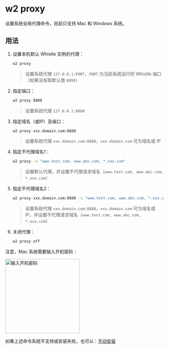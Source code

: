# w2 proxy
设置系统全局代理命令，目前只支持 Mac 和 Windows 系统。

## 用法
1. 设置本机默认 Whistle 实例的代理：
    ``` sh
    w2 proxy
    ```
    > 设置系统代理 `127.0.0.1:PORT`，`PORT` 为当前系统运行的 Whistle 端口（如果没有取默认值 `8899`）
2. 指定端口：
    ``` sh
    w2 proxy 8888
    ```
    > 设置系统代理 `127.0.0.1:8888`
3. 指定域名（或IP）及端口：
    ``` sh
    w2 proxy xxx.domain.com:8888
    ```
    > 设置系统代理 `xxx.domain.com:8888`，`xxx.domain.com` 可为域名或 IP
4. 指定不代理域名1：
    ``` sh
    w2 proxy -x "www.test.com, www.abc.com, *.xxx.com"
    ```
    > 设置默认代理，并设置不代理请求域名（`www.test.com, www.abc.com, *.xxx.com`）
5. 指定不代理域名2：
    ``` sh
    w2 proxy xxx.domain.com:8888 -x "www.test.com, www.abc.com, *.xxx.com"
    ```
    > 设置系统代理 `xxx.domain.com:8888`，`xxx.domain.com` 可为域名或 IP，并设置不代理请求域名（`www.test.com, www.abc.com, *.xxx.com`）
6. 关闭代理：
    ``` sh
    w2 proxy off
    ```

注意，Mac 系统需要输入开机密码：

<img alt="输入开机密码" width="236" src="https://user-images.githubusercontent.com/11450939/168847149-c0765e81-2ce4-4ed4-b7d3-a958d8c0cf08.png">

如果上述命令系统不支持或安装失败，也可以：[手动安装](../manual/)
